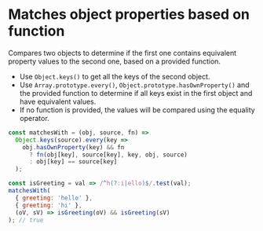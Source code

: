 # Matches object properties based on function

Compares two objects to determine if the first one contains equivalent property values to the second one, based on a provided function.

* Use `Object.keys()` to get all the keys of the second object.
* Use `Array.prototype.every()`, `Object.prototype.hasOwnProperty()` and the provided function to determine if all keys exist in the first object and have equivalent values.
* If no function is provided, the values will be compared using the equality operator.

```js
const matchesWith = (obj, source, fn) =>
  Object.keys(source).every(key =>
    obj.hasOwnProperty(key) && fn
      ? fn(obj[key], source[key], key, obj, source)
      : obj[key] == source[key]
  );
```

```js
const isGreeting = val => /^h(?:i|ello)$/.test(val);
matchesWith(
  { greeting: 'hello' },
  { greeting: 'hi' },
  (oV, sV) => isGreeting(oV) && isGreeting(sV)
); // true
```
